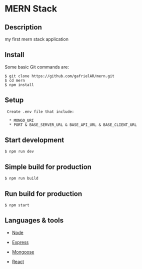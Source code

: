 # MERN Stack

## Description

my first mern stack application

## Install

Some basic Git commands are:

```
$ git clone https://github.com/gafrielAR/mern.git
$ cd mern
$ npm install
```

## Setup

```
 Create .env file that include:

  * MONGO_URI
  * PORT & BASE_SERVER_URL & BASE_API_URL & BASE_CLIENT_URL
```

## Start development

```
$ npm run dev
```

## Simple build for production

```
$ npm run build
```

## Run build for production

```
$ npm start
```


## Languages & tools

- [Node](https://nodejs.org/en/)

- [Express](https://expressjs.com/)

- [Mongoose](https://mongoosejs.com/)

- [React](https://reactjs.org/)
